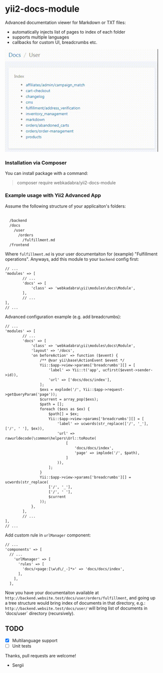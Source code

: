 # yii2-docs-module

Advanced documentation viewer for Markdown or TXT files:

* automatically injects list of pages to index of each folder
* supports multiple languages
* callbacks for custom UI, breadcrumbs etc.

![](docs/demo.gif)

### Installation via Composer

You can install package with a command:

> composer require webkadabra/yii2-docs-module

### Example usage with Yii2 Advanced App

Assume the following structure of your applicaiton's folders:

```

  /backend
  /docs
    /user
      /orders
        /fulfillment.md
  /frontend  
```

Where `fulfillment.md` is your user documentaiton for (example) "Fulfillment operations". 
Anyways, add this module to your `backend` config first:

```
// ...
'modules' => [
        // ...
        'docs' => [
            'class' => 'webkadabra\yii\modules\docs\Module',  
        ],
        // ...
],
// ...
```

Advanced configuration example (e.g. add breadcrumbs):

```
// ...
'modules' => [
        // ...
        'docs' => [
            'class' => 'webkadabra\yii\modules\docs\Module',
            'layout' => '/docs',
            'on beforeAction' => function ($event) {
                /** @var yii\base\ActionEvent $event */
                Yii::$app->view->params['breadcrumbs'][] = [
                    'label' => Yii::t('app', ucfirst($event->sender->id)),
                    'url' => ['docs/docs/index'],
                ];
                $exs = explode('/', Yii::$app->request->getQueryParam('page'));
                $current = array_pop($exs);
                $path = [];
                foreach ($exs as $ex) {
                    $path[] = $ex;
                    Yii::$app->view->params['breadcrumbs'][] = [
                        'label' => ucwords(str_replace(['/', '_'], ['/', ' '], $ex)),
                        'url' => rawurldecode(\common\helpers\Url::toRoute(
                            [
                                'docs/docs/index',
                                'page' => implode('/', $path),
                            ]
                        )), 
                    ];
                }
                Yii::$app->view->params['breadcrumbs'][] = ucwords(str_replace(
                    ['/', '_'],
                    ['/', ' '],
                    $current
                ));
            },
        ],
        // ...
],
// ...
```

Add custom rule in `urlManager` component:

```
// ...
'components' => [
  // ...
    'urlManager' => [
      'rules' => [
        'docs/<page:[\w\d\/_-]*>' => 'docs/docs/index',
      ],
    ],
  ],
```

Now you have your documentaiton available at `http://backend.website.test/docs/user/orders/fulfillment`, and going up a tree structure would bring index of documents in that directory, e.g.: `http://backend.website.test/docs/user/` will bring list of documents in 'docs/user` directory (recursively). 

## TODO

* [x] Multilanguage support
* [ ] Unit tests

Thanks, pull requests are welcome!

- Sergii
